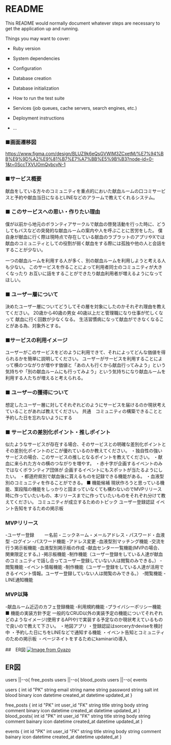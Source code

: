 # README

This README would normally document whatever steps are necessary to get the
application up and running.

Things you may want to cover:

* Ruby version

* System dependencies

* Configuration

* Database creation

* Database initialization

* How to run the test suite

* Services (job queues, cache servers, search engines, etc.)

* Deployment instructions

* ...
### ■画面遷移図
https://www.figma.com/design/BLUZ9k6eQsGVWlM3ZCxetM/%E7%94%BB%E9%9D%A2%E9%81%B7%E7%A7%BB%E5%9B%B3?node-id=0-1&t=0SccTXVUOmQybcyN-1
### ■サービス概要
献血をしている方々のコミュニティを重点的においた献血ルームの口コミサービスと予約や献血当日になるとLINEなどのアラームで教えてくれるシステム。

### ■ このサービスへの思い・作りたい理由

僕が以前から地元のボランティアサークルで献血の啓発活動を行った時に、どうしてもバスなどの突発的な献血ルームの案内や人を呼ぶことに苦労をした。
僕自身が献血に行く際は現時点で存在している献血のラブラットのアプリやXでは
献血のコミュニティとしての役割が弱く献血をする際には孤独や他の人と会話をすることが少ない。

一つの献血ルームを利用する人が多く、別の献血ルームを利用しようと考える人も少ない。
このサービスを作ることによって利用者同士のコミュニティが大きくなったり
お互いに話をすることができたり献血利用者が増えるようになってほしい。


### ■ ユーザー層について
決めたユーザー層についてどうしてその層を対象にしたのかそれぞれ理由を教えてください。
20歳から40歳の男女
40歳以上だと管理職になり仕事が忙しくなって
献血に行く回数が少なくなる。
生活習慣病になって献血ができなくなることがある為、対象外とする。

### ■サービスの利用イメージ
ユーザーがこのサービスをどのように利用できて、それによってどんな価値を得られるかを簡単に説明してください。
ユーザーがサービスを利用することによって横のつながりが増やす価値と「あの人も行くから献血行ってみよう」という気持ちや「別の献血ルームにも行ってみよう」という気持ちになり献血ルームを利用する人たちが増えると考えられる。

### ■ ユーザーの獲得について
想定したユーザー層に対してそれぞれどのようにサービスを届けるのか現状考えていることがあれば教えてください。
共通　コミュニティの構築できることと予約した日を忘れないようにする

### ■ サービスの差別化ポイント・推しポイント
似たようなサービスが存在する場合、そのサービスとの明確な差別化ポイントとその差別化ポイントのどこが優れているのか教えてください。
・独自性の強いサービスの場合、このサービスの推しとなるポイントを教えてください。
・献血に来られた方々の横のつながりを増やす。
・赤十字が企画するイベントのみではなくボランティア団体が
企画するイベントにもスポットが当たるようにしたい。
・都道府県別で献血後に貰えるものを記録できる機能がある。
・血液型別のコミュニティを作ることができる。
■ 機能候補
現状作ろうと思っている機能、案段階の機能をしっかりと固まっていなくても構わないのでMVPリリース時に作っていたいもの、本リリースまでに作っていたいものをそれぞれ分けて教えてください。
コミュニティが成立するためのトピック
ユーザー登録認証
イベント告知をするための掲示板
### MVPリリース
-ユーザー登録
　　ー名前・ニックネーム・メールアドレス・パスワード・血液型
-ログイン
-パスワード機能
  -アドレス変更
-血液型別マッチング機能
  -交流を行う掲示板機能
-血液型別掲示板の作成
-献血センター一覧機能(MVPの場合、関東限定とする。)
  -掲示板機能
    -制作機能（ユーザー登録をしている人達が献血のコミュニティで話し合ってユーザー登録していない人は閲覧のみできる。）
    -閲覧機能
  -イベント情報機能
    -制作機能（ユーザー登録をしている人達が活用できるイベント情報。ユーザー登録していない人は閲覧のみできる。）
    -閲覧機能
-LINE通知機能

### MVP以降
-献血ルーム近辺のカフェ登録機能
-利用規約機能
-プライバシーポリシー機能
■ 機能の実装方針予定
一般的なCRUD以外の実装予定の機能についてそれぞれどのようなイメージ(使用するAPIや)で実装する予定なのか現状考えているもので良いので教えて下さい。
・地図アプリ
・登録認証はsorceryかdeviseを検討中
・予約した日にちをLINEなどで通知する機能
・イベント告知とコミュニティのための掲示板
・ページネイトをするためにkaminariの導入

##　ER図
[![Image from Gyazo](https://i.gyazo.com/e64794da2f37ec7e8a8b06f843c14870.png)](https://gyazo.com/e64794da2f37ec7e8a8b06f843c14870)

## ER図
 users ||--o{ free_posts 
 users ||--o{ blood_posts
 users ||--o{ events
 
 users {
        int id "PK"
        string email
        string name
        string password
        string salt
        int blood 
        binary icon
        datetime created_at
        datetime updated_at
    }

 free_posts {
        int id "PK"
        int user_id "FK"
        string title
        string body
        string comment
        binary icon
        datetime created_at
        datetime updated_at
    }
 blood_posts{
        int id "PK"
        int user_id "FK"
        string title
        string body
        string comment
        bainary icon
        datetime created_at
        datetime updated_at
    }

 events {
        int id "PK"
        int user_id "FK" 
        string title 
        string body
        string comment
        bainary icon
        datetime created_at
        datetime updated_at
    }
